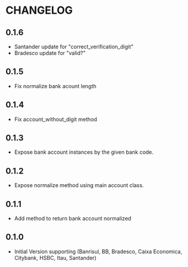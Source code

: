 # CHANGELOG

## 0.1.6

* Santander update for "correct_verification_digit"
* Bradesco update for "valid?"

## 0.1.5

* Fix normalize bank acount length

## 0.1.4

* Fix account_without_digit method

## 0.1.3

* Expose bank account instances by the given bank code.

## 0.1.2

* Expose normalize method using main account class.

## 0.1.1

* Add method to return bank account normalized

## 0.1.0

* Initial Version supporting (Banrisul, BB, Bradesco, Caixa Economica, Citybank, HSBC, Itau, Santander)
